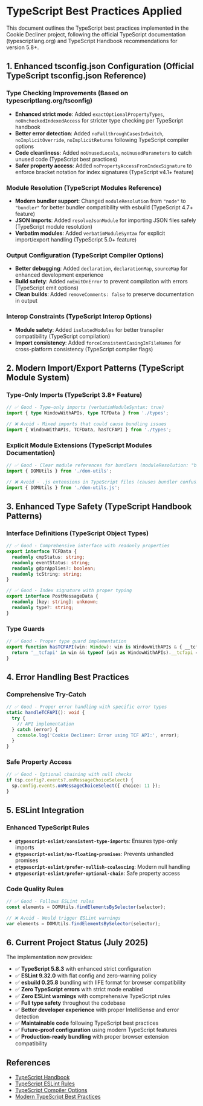 # TypeScript Best Practices Applied

This document outlines the TypeScript best practices implemented in the Cookie Decliner project, following the official TypeScript documentation (typescriptlang.org) and TypeScript Handbook recommendations for version 5.8+.

## 1. Enhanced tsconfig.json Configuration (Official TypeScript tsconfig.json Reference)

### Type Checking Improvements (Based on typescriptlang.org/tsconfig)
- **Enhanced strict mode**: Added `exactOptionalPropertyTypes`, `noUncheckedIndexedAccess` for stricter type checking per TypeScript handbook
- **Better error detection**: Added `noFallthroughCasesInSwitch`, `noImplicitOverride`, `noImplicitReturns` following TypeScript compiler options
- **Code cleanliness**: Added `noUnusedLocals`, `noUnusedParameters` to catch unused code (TypeScript best practices)
- **Safer property access**: Added `noPropertyAccessFromIndexSignature` to enforce bracket notation for index signatures (TypeScript v4.1+ feature)

### Module Resolution (TypeScript Modules Reference)
- **Modern bundler support**: Changed `moduleResolution` from `"node"` to `"bundler"` for better bundler compatibility with esbuild (TypeScript 4.7+ feature)
- **JSON imports**: Added `resolveJsonModule` for importing JSON files safely (TypeScript module resolution)
- **Verbatim modules**: Added `verbatimModuleSyntax` for explicit import/export handling (TypeScript 5.0+ feature)

### Output Configuration (TypeScript Compiler Options)
- **Better debugging**: Added `declaration`, `declarationMap`, `sourceMap` for enhanced development experience
- **Build safety**: Added `noEmitOnError` to prevent compilation with errors (TypeScript emit options)
- **Clean builds**: Added `removeComments: false` to preserve documentation in output

### Interop Constraints (TypeScript Interop Options)
- **Module safety**: Added `isolatedModules` for better transpiler compatibility (TypeScript compilation)
- **Import consistency**: Added `forceConsistentCasingInFileNames` for cross-platform consistency (TypeScript compiler flags)

## 2. Modern Import/Export Patterns (TypeScript Module System)

### Type-Only Imports (TypeScript 3.8+ Feature)
```typescript
// ✅ Good - Type-only imports (verbatimModuleSyntax: true)
import { type WindowWithAPIs, type TCFData } from './types';

// ❌ Avoid - Mixed imports that could cause bundling issues
import { WindowWithAPIs, TCFData, hasTCFAPI } from './types';
```

### Explicit Module Extensions (TypeScript Modules Documentation)
```typescript
// ✅ Good - Clear module references for bundlers (moduleResolution: "bundler")
import { DOMUtils } from './dom-utils';

// ❌ Avoid - .js extensions in TypeScript files (causes bundler confusion)
import { DOMUtils } from './dom-utils.js';
```

## 3. Enhanced Type Safety (TypeScript Handbook Patterns)

### Interface Definitions (TypeScript Object Types)
```typescript
// ✅ Good - Comprehensive interface with readonly properties
export interface TCFData {
  readonly cmpStatus: string;
  readonly eventStatus: string;
  readonly gdprApplies?: boolean;
  readonly tcString: string;
}

// ✅ Good - Index signature with proper typing
export interface PostMessageData {
  readonly [key: string]: unknown;
  readonly type?: string;
}
```

### Type Guards
```typescript
// ✅ Good - Proper type guard implementation
export function hasTCFAPI(win: Window): win is WindowWithAPIs & { __tcfapi: NonNullable<WindowWithAPIs['__tcfapi']> } {
  return '__tcfapi' in win && typeof (win as WindowWithAPIs).__tcfapi === 'function';
}
```

## 4. Error Handling Best Practices

### Comprehensive Try-Catch
```typescript
// ✅ Good - Proper error handling with specific error types
static handleTCFAPI(): void {
  try {
    // API implementation
  } catch (error) {
    console.log('Cookie Decliner: Error using TCF API:', error);
  }
}
```

### Safe Property Access
```typescript
// ✅ Good - Optional chaining with null checks
if (sp.config?.events?.onMessageChoiceSelect) {
  sp.config.events.onMessageChoiceSelect({ choice: 11 });
}
```

## 5. ESLint Integration

### Enhanced TypeScript Rules
- **`@typescript-eslint/consistent-type-imports`**: Ensures type-only imports
- **`@typescript-eslint/no-floating-promises`**: Prevents unhandled promises
- **`@typescript-eslint/prefer-nullish-coalescing`**: Modern null handling
- **`@typescript-eslint/prefer-optional-chain`**: Safe property access

### Code Quality Rules
```typescript
// ✅ Good - Follows ESLint rules
const elements = DOMUtils.findElementsBySelector(selector);

// ❌ Avoid - Would trigger ESLint warnings
var elements = DOMUtils.findElementsBySelector(selector);
```

## 6. Current Project Status (July 2025)

The implementation now provides:
- ✅ **TypeScript 5.8.3** with enhanced strict configuration
- ✅ **ESLint 9.32.0** with flat config and zero-warning policy
- ✅ **esbuild 0.25.8** bundling with IIFE format for browser compatibility
- ✅ **Zero TypeScript errors** with strict mode enabled
- ✅ **Zero ESLint warnings** with comprehensive TypeScript rules
- ✅ **Full type safety** throughout the codebase
- ✅ **Better developer experience** with proper IntelliSense and error detection
- ✅ **Maintainable code** following TypeScript best practices
- ✅ **Future-proof configuration** using modern TypeScript features
- ✅ **Production-ready bundling** with proper browser extension compatibility

## References

- [TypeScript Handbook](https://www.typescriptlang.org/docs/)
- [TypeScript ESLint Rules](https://typescript-eslint.io/rules/)
- [TypeScript Compiler Options](https://www.typescriptlang.org/tsconfig)
- [Modern TypeScript Best Practices](https://www.typescriptlang.org/docs/handbook/declaration-files/do-s-and-don-ts.html)